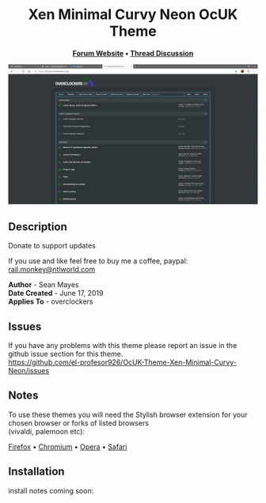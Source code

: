 <h1 align="center">
	Xen Minimal Curvy Neon OcUK Theme
</h1>

<p align="center">
	<strong>
		<a href="https://www.overclockers.co.uk/forums/">Forum Website</a>
		•
		<a href="https://www.overclockers.co.uk/forums/threads/the-ocuk-new-stylish-themes-thread-2017.18769736/">Thread Discussion</a>
	</strong>
</p>

<p align="center">
	<img src="Screenshot.png" alt="Screenshot of the theme" width="550">
</p>

## Description

Donate to support updates

If you use and like feel free to buy me a coffee, paypal: rail.monkey@ntlworld.com

<b>Author</b> - Sean Mayes<br />
<b>Date Created</b> - June 17, 2019<br/>
<b>Applies To</b> - overclockers

## Issues
If you have any problems with this theme please report an issue in the github issue section for this theme.<br/>
https://github.com/el-profesor926/OcUK-Theme-Xen-Minimal-Curvy-Neon/issues

## Notes
To use these themes you will need the Stylish browser extension for your chosen browser or forks of listed browsers <br />
(vivaldi, palemoon etc):

<a href="https://addons.mozilla.org/en-US/firefox/addon/stylish/">Firefox</a>
•
<a href="https://chrome.google.com/webstore/detail/stylish-custom-themes-for/fjnbnpbmkenffdnngjfgmeleoegfcffe?hl=en">Chromium</a>
•
<a href="https://addons.opera.com/en/extensions/details/stylish/">Opera</a>
•
<a href="http://sobolev.us/stylish/">Safari</a>

## Installation

install notes coming soon:

```install notes coming soon!
```
